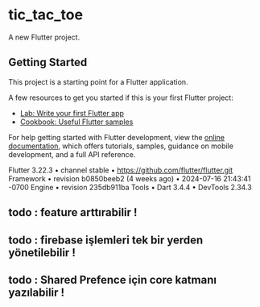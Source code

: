# tic_tac_toe

A new Flutter project.

## Getting Started

This project is a starting point for a Flutter application.

A few resources to get you started if this is your first Flutter project:

- [Lab: Write your first Flutter app](https://docs.flutter.dev/get-started/codelab)
- [Cookbook: Useful Flutter samples](https://docs.flutter.dev/cookbook)

For help getting started with Flutter development, view the
[online documentation](https://docs.flutter.dev/), which offers tutorials,
samples, guidance on mobile development, and a full API reference.

Flutter 3.22.3 • channel stable • https://github.com/flutter/flutter.git
Framework • revision b0850beeb2 (4 weeks ago) • 2024-07-16 21:43:41 -0700
Engine • revision 235db911ba
Tools • Dart 3.4.4 • DevTools 2.34.3


## todo : feature arttırabilir !
## todo : firebase işlemleri tek bir yerden yönetilebilir !
## todo : Shared Prefence için core katmanı yazılabilir !
